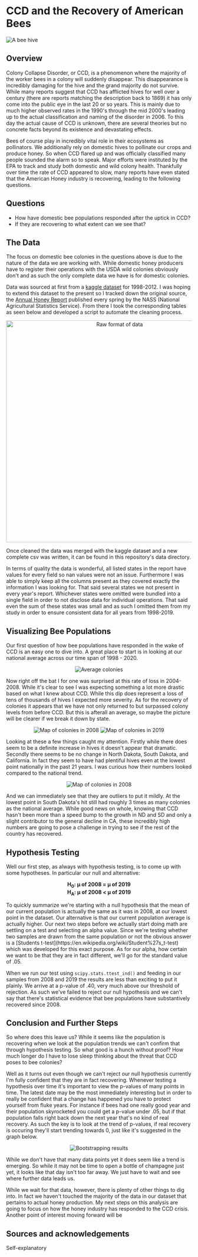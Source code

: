 # CCD and the Recovery of American Bees
![A bee hive](images/bee_banner.jpg)
## Overview
Colony Collapse Disorder, or CCD, is a phenomenon where the majority of the worker bees in a colony will suddenly disappear. This disappearance is incredibly damaging for the hive and the grand majority do not survive. While many reports suggest that CCD has afflicted hives for well over a century (there are reports matching the description back to 1869) it has only come into the public eye in the last 20 or so years. This is mainly due to much higher observed rates in the 1990's through the mid 2000's leading up to the actual classification and naming of the disorder in 2006. To this day the actual cause of CCD is unknown, there are several theories but no concrete facts beyond its existence and devastating effects.

Bees of course play in incredibly vital role in their ecosystems as pollinators. We additionally rely on domestic hives to pollinate our crops and produce honey. So when CCD flared up and was officially classified many people sounded the alarm so to speak. Major efforts were instituted by the EPA to track and study both domestic and wild colony health. Thankfully over time the rate of CCD appeared to slow, many reports have even stated that the American Honey industry is recovering, leading to the following questions.

## Questions
- How have domestic bee populations responded after the uptick in CCD?
- If they are recovering to what extent can we see that?

## The Data
The focus on domestic bee colonies in the questions above is due to the nature of the data we are working with. While domestic honey producers have to register their operations with the USDA wild colonies obviously don't and as such the only complete data we have is for domestic colonies.

Data was sourced at first from a [kaggle dataset](https://www.kaggle.com/jessicali9530/honey-production) for 1998-2012. I was hoping to extend this dataset to the present so I tracked down the original source, the [Annual Honey Report](https://usda.library.cornell.edu/concern/publications/hd76s004z?locale=en) published every spring by the NASS (National Agricultural Statistics Service). From there I took the corresponding tables as seen below and developed a script to automate the cleaning process.
<p align='center'>
<img src='images/raw_data.png' alt='Raw format of data' width=600>
</p>
Once cleaned the data was merged with the kaggle dataset and a new complete csv was written, it can be found in this repository's data directory.

In terms of quality the data is wonderful, all listed states in the report have values for every field so nan values were not an issue. Furthermore I was able to simply keep all the columns present as they covered exactly the information I was looking for. That said several states we not present in every year's report. Whichever states were omitted were bundled into a single field in order to not disclose data for individual operations. That said even the sum of these states was small and as such I omitted them from my study in order to ensure consistent data for all years from 1998-2019.

## Visualizing Bee Populations
Our first question of how bee populations have responded in the wake of CCD is an easy one to dive into. A great place to start is in looking at our national average across our time span of 1998 - 2020.
<p align='center'>
<img src='images/avg_cols.png' alt='Average colonies'>
</p>
Now right off the bat I for one was surprised at this rate of loss in 2004-2008. While it's clear to see I was expecting something a lot more drastic based on what I knew about CCD. While this dip does represent a loss of tens of thousands of hives I expected more severity. As for the recovery of colonies it appears that we have not only returned to but surpassed colony levels from before CCD. But this is afterall an average, so maybe the picture will be clearer if we break it down by state.

<p align='center'>
<img src='images/map_2008.png' alt='Map of colonies in 2008'>
<img src='images/map_2019.png' alt='Map of colonies in 2019'>
</p>
Looking at these a few things caught my attention. Firstly while there does seem to be a definite increase in hives it doesn't appear that dramatic. Secondly there seems to be no change in North Dakota, South Dakota, and California. In fact they seem to have had plentiful hives even at the lowest point nationally in the past 21 years. I was curious how their numbers looked compared to the national trend.
<p align='center'>
<img src='images/avg_vs_large.png' alt='Map of colonies in 2008'>
</p>
And we can immediately see that they are outliers to put it mildly. At the lowest point in South Dakota's hit still had roughly 3 times as many colonies as the national average. While good news on whole, knowing that CCD hasn't been more than a speed bump to the growth in ND and SD and only a slight contributor to the general decline in CA, these incredibly high numbers are going to pose a challenge in trying to see if the rest of the country has recovered.

## Hypothesis Testing
Well our first step, as always with hypothesis testing, is to come up with some hypotheses. In particular our null and alternative:
<p align='center'>
<b>H<sub>0</sub>: &mu; of 2008 = &mu; of 2019<br>
H<sub>A</sub>: &mu; of 2008 < &mu; of 2019</b>
</p>
To quickly summarize we're starting with a null hypothesis that the mean of our current population is actually the same as it was in 2008, at our lowest point in the dataset. Our alternative is that our current population average is actually higher. Our next two steps before we actually start doing math are settling on a test and selecting an alpha value. Since we're testing whether two samples are drawn from the same population or not the obvious answer is a [Students t-test](https://en.wikipedia.org/wiki/Student%27s_t-test) which was developed for this exact purpose. As for our alpha, how certain we want to be that they are in fact different, we'll go for the standard value of .05.

When we run our test using `scipy.stats.ttest_ind()` and feeding in our samples from 2008 and 2019 the results are less than exciting to put it plainly. We arrive at a p-value of .40, very much above our threshold of rejection. As such we've failed to reject our null hypothesis and we can't say that there's statistical evidence that bee populations have substantively recovered since 2008.

## Conclusion and Further Steps
So where does this leave us? While it seems like the population is recovering when we look at the population trends we can't confirm that through hypothesis testing. So what good is a hunch without proof? How much longer do I have to lose sleep thinking about the threat that CCD poses to bee colonies?

Well as it turns out even though we can't reject our null hypothesis currently I'm fully confident that they are in fact recovering. Whenever testing a hypothesis over time it's important to view the p-values of many points in time. The latest date may be the most immediately interesting but in order to really be confident that a change has happened you have to protect yourself from fluke years. For instance if bees had one really good year and their population skyrocketed you could get a p-value under .05, but if that population falls right back down the next year that's no kind of real recovery. As such the key is to look at the trend of p-values, if real recovery is occuring they'll start trending towards 0, just like it's suggested in the graph below.
<p align='center'> 
<img src='images/p_value_trend.png' alt='Bootstrapping results'>
</p>
While we don't have that many data points yet it does seem like a trend is emerging. So while it may not be time to open a bottle of champagne just yet, it looks like that day isn't too far away. We just have to wait and see where further data leads us.

While we wait for that data, however, there is plenty of other things to dig into. In fact we haven't touched the majority of the data in our dataset that pertains to actual honey production. My next steps on this analysis are going to focus on how the honey industry has responded to the CCD crisis. Another point of interest moving forward will be

## Sources and acknowledgements
Self-explanatory